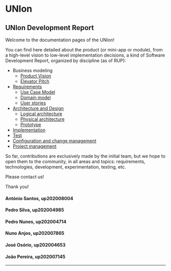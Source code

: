 # UNIon

## UNIon Development Report

Welcome to the documentation pages of the UNIon!

You can find here detailed about the product (or mini-app or module), from a high-level vision to low-level implementation decisions, a kind of Software Development Report, organized by discipline (as of RUP): 

* Business modeling 
  * [Product Vision](https://github.com/LEIC-ES-2021-22/2LEIC09T5/blob/main/docs/ProductVision.md)
  * [Elevator Pitch]()
* [Requirements](https://github.com/LEIC-ES-2021-22/2LEIC09T5/blob/main/docs/requirements.md)
  * [Use Case Model]()
  * [Domain model]()
  * [User stories]()
* [Architecture and Design]()
  * [Logical architecture]()
  * [Physical architecture]()
  * [Prototype]()
* [Implementation]()
* [Test]()
* [Configuration and change management]()
* [Project management]()

So far, contributions are exclusively made by the initial team, but we hope to open them to the community, in all areas and topics: requirements, technologies, development, experimentation, testing, etc.

Please contact us! 

Thank you!

#### António Santos, up202008004
#### Pedro Silva, up202004985
#### Pedro Nunes, up202004714 
#### Nuno Anjos, up202007865
#### José Osório, up202004653
#### João Pereira, up202007145
---

